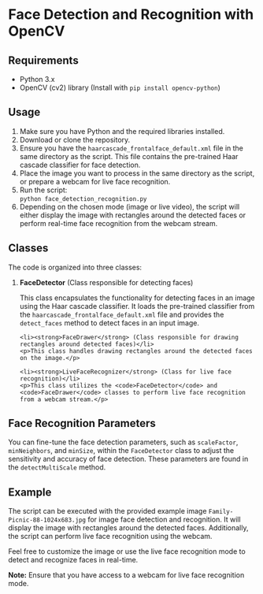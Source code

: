 <!DOCTYPE html>
<html>
<head>
  <title>Face Detection and Recognition with OpenCV</title>
</head>
<body>
  <h1>Face Detection and Recognition with OpenCV</h1>
  
  <h2>Requirements</h2>
  <ul>
    <li>Python 3.x</li>
    <li>OpenCV (cv2) library (Install with <code>pip install opencv-python</code>)</li>
  </ul>
  
  <h2>Usage</h2>
  <ol>
    <li>Make sure you have Python and the required libraries installed.</li>
    <li>Download or clone the repository.</li>
    <li>Ensure you have the <code>haarcascade_frontalface_default.xml</code> file in the same directory as the script. This file contains the pre-trained Haar cascade classifier for face detection.</li>
    <li>Place the image you want to process in the same directory as the script, or prepare a webcam for live face recognition.</li>
    <li>Run the script:<br><code>python face_detection_recognition.py</code></li>
    <li>Depending on the chosen mode (image or live video), the script will either display the image with rectangles around the detected faces or perform real-time face recognition from the webcam stream.</li>
  </ol>

  <h2>Classes</h2>
  <p>The code is organized into three classes:</p>
  
  <ol>
    <li><strong>FaceDetector</strong> (Class responsible for detecting faces)</li>
    <p>This class encapsulates the functionality for detecting faces in an image using the Haar cascade classifier. It loads the pre-trained classifier from the <code>haarcascade_frontalface_default.xml</code> file and provides the <code>detect_faces</code> method to detect faces in an input image.</p>
  
    <li><strong>FaceDrawer</strong> (Class responsible for drawing rectangles around detected faces)</li>
    <p>This class handles drawing rectangles around the detected faces on the image.</p>
  
    <li><strong>LiveFaceRecognizer</strong> (Class for live face recognition)</li>
    <p>This class utilizes the <code>FaceDetector</code> and <code>FaceDrawer</code> classes to perform live face recognition from a webcam stream.</p>
  </ol>
  
  <h2>Face Recognition Parameters</h2>
  <p>You can fine-tune the face detection parameters, such as <code>scaleFactor</code>, <code>minNeighbors</code>, and <code>minSize</code>, within the <code>FaceDetector</code> class to adjust the sensitivity and accuracy of face detection. These parameters are found in the <code>detectMultiScale</code> method.</p>
  
  <h2>Example</h2>
  <p>The script can be executed with the provided example image <code>Family-Picnic-88-1024x683.jpg</code> for image face detection and recognition. It will display the image with rectangles around the detected faces. Additionally, the script can perform live face recognition using the webcam.</p>
  <p>Feel free to customize the image or use the live face recognition mode to detect and recognize faces in real-time.</p>
  
  <p><strong>Note:</strong> Ensure that you have access to a webcam for live face recognition mode.</p>
</body>
</html>
